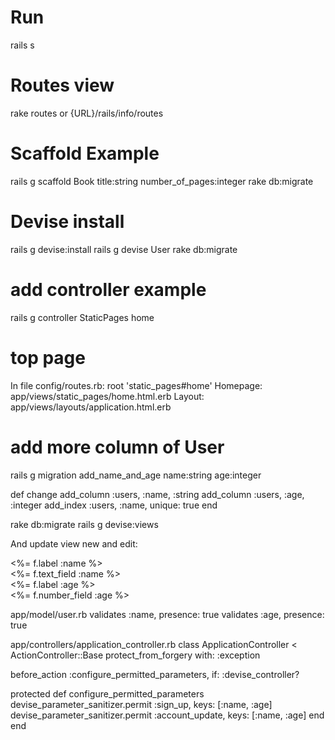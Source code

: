 # Run
rails s

# Routes view
rake routes
or
{URL}/rails/info/routes

# Scaffold Example
rails g scaffold Book title:string number_of_pages:integer
rake db:migrate

# Devise install
rails g devise:install
rails g devise User
rake db:migrate

# add controller example
rails g controller StaticPages home
 
# top page
In file config/routes.rb:
 root 'static_pages#home'
Homepage: app/views/static_pages/home.html.erb
Layout: app/views/layouts/application.html.erb

# add more column of User
rails g migration add_name_and_age name:string age:integer

def change
    add_column :users, :name, :string
    add_column :users, :age, :integer
    add_index :users, :name, unique: true
end

rake db:migrate
rails g devise:views

And update view new and edit:
<div class="field">
    <%= f.label :name %><br />
    <%= f.text_field :name %>
</div>
<div class="field">
    <%= f.label :age %><br />
    <%= f.number_field :age %>
</div>

app/model/user.rb
  validates :name, presence: true
  validates :age, presence: true
      
app/controllers/application_controller.rb
class ApplicationController < ActionController::Base
  protect_from_forgery with: :exception
  
  before_action :configure_permitted_parameters, if: :devise_controller?
  
  protected
  def configure_permitted_parameters
    devise_parameter_sanitizer.permit :sign_up, keys: [:name, :age]
    devise_parameter_sanitizer.permit :account_update, keys: [:name, :age]
  end
end


